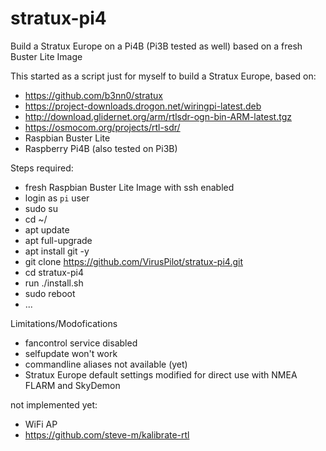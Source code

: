 # stratux-pi4
Build a Stratux Europe on a Pi4B (Pi3B tested as well) based on a fresh Buster Lite Image

This started as a script just for myself to build a Stratux Europe, based on:
- https://github.com/b3nn0/stratux
- https://project-downloads.drogon.net/wiringpi-latest.deb
- http://download.glidernet.org/arm/rtlsdr-ogn-bin-ARM-latest.tgz
- https://osmocom.org/projects/rtl-sdr/
- Raspbian Buster Lite
- Raspberry Pi4B (also tested on Pi3B)

Steps required:
- fresh Raspbian Buster Lite Image with ssh enabled
- login as `pi` user
- sudo su
- cd ~/
- apt update
- apt full-upgrade
- apt install git -y
- git clone https://github.com/VirusPilot/stratux-pi4.git
- cd stratux-pi4
- run ./install.sh
- sudo reboot
- ...

Limitations/Modofications
- fancontrol service disabled
- selfupdate won't work
- commandline aliases not available (yet)
- Stratux Europe default settings modified for direct use with NMEA FLARM and SkyDemon

not implemented yet:
- WiFi AP
- https://github.com/steve-m/kalibrate-rtl
